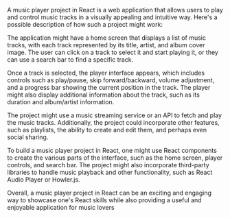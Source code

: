A music player project in React is a web application that allows users to play and control music tracks in a visually appealing and intuitive way. Here's a possible description of how such a project might work:

The application might have a home screen that displays a list of music tracks, with each track represented by its title, artist, and album cover image. The user can click on a track to select it and start playing it, or they can use a search bar to find a specific track.

Once a track is selected, the player interface appears, which includes controls such as play/pause, skip forward/backward, volume adjustment, and a progress bar showing the current position in the track. The player might also display additional information about the track, such as its duration and album/artist information.

The project might use a music streaming service or an API to fetch and play the music tracks. Additionally, the project could incorporate other features, such as playlists, the ability to create and edit them, and perhaps even social sharing.

To build a music player project in React, one might use React components to create the various parts of the interface, such as the home screen, player controls, and search bar. The project might also incorporate third-party libraries to handle music playback and other functionality, such as React Audio Player or Howler.js.

Overall, a music player project in React can be an exciting and engaging way to showcase one's React skills while also providing a useful and enjoyable application for music lovers
